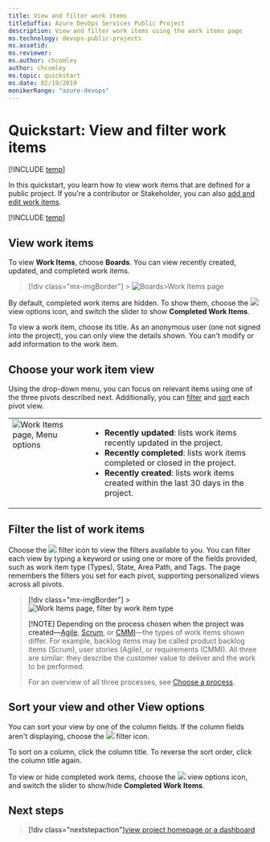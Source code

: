 ```yaml
---
title: View and filter work items
titleSuffix: Azure DevOps Services Public Project
description: View and filter work items using the work items page
ms.technology: devops-public-projects
ms.assetid:
ms.reviewer:
ms.author: chcomley
author: chcomley
ms.topic: quickstart
ms.date: 02/19/2019
monikerRange: "azure-devops"
---
```


# Quickstart: View and filter work items

[!INCLUDE [temp](includes/version-public-projects.md)]

In this quickstart, you learn how to view work items that are defined for a public project. If you're a contributor or Stakeholder, you can also [add and edit work items](../../boards/work-items/view-add-work-items.md).

[!INCLUDE [temp](includes/anon-user.md)]

## View work items

To view **Work Items**, choose **Boards**. You can view recently created, updated, and completed work items.

> [!div class="mx-imgBorder"] > ![Boards>Work Items page ](media/view-work-items/open-work-items-vert-brn.png)

By default, completed work items are hidden. To show them, choose the ![](../../media/icons/view-options-icon.png) view options icon, and switch the slider to show **Completed Work Items**.

To view a work item, choose its title. As an anonymous user (one not signed into the project), you can only view the details shown. You can't modify or add information to the work item.

## Choose your work item view

Using the drop-down menu, you can focus on relevant items using one of the three pivots described next. Additionally, you can [filter](#filter) and [sort](#sort) each pivot view.

<table>
<tbody valign="top">
<tr>
<td>
<img src="media/view-work-items/view-recently-changed-items.png" alt="Work Items page, Menu options"/>
</td>
<td>
<ul>
<li><strong>Recently updated</strong>: lists work items recently updated in the project. </li>
<li><strong>Recently completed</strong>: lists work items completed or closed in the project.</li>
<li><strong>Recently created</strong>: lists work items created within the last 30 days in the project.</li>
</ul>
</td>
</tr>
</tbody>
</table>

<a id="filter" />

## Filter the list of work items

Choose the ![](../../media/icons/filter-icon.png) filter icon to view the filters available to you. You can filter each view by typing a keyword or using one or more of the fields provided, such as work item type (Types), State, Area Path, and Tags. The page remembers the filters you set for each pivot, supporting personalized views across all pivots.

> [!div class="mx-imgBorder"] > ![Work Items page, filter by work item type ](media/view-work-items/filter-bug.png)
>
> [!NOTE]
> Depending on the process chosen when the project was created&mdash;[Agile](../../boards/work-items/guidance/agile-process-workflow.md), [Scrum](../../boards/work-items/guidance/scrum-process-workflow.md), or [CMMI](../../boards/work-items/guidance/cmmi-process-workflow.md)&mdash;the types of work items shown differ. For example, backlog items may be called product backlog items (Scrum), user stories (Agile), or requirements (CMMI). All three are similar: they describe the customer value to deliver and the work to be performed.
>
> For an overview of all three processes, see [Choose a process](../../boards/work-items/guidance/choose-process.md).

<a id="sort" />

## Sort your view and other View options

You can sort your view by one of the column fields. If the column fields aren't displaying, choose the ![](../../media/icons/filter-icon.png) filter icon.

To sort on a column, click the column title. To reverse the sort order, click the column title again.

To view or hide completed work items, choose the ![](../../media/icons/view-options-icon.png) view options icon, and switch the slider to show/hide **Completed Work Items**.

## Next steps

> [!div class="nextstepaction"][view project homepage or a dashboard](view-project-dashboard-public.md)

